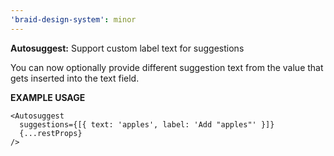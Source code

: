 ```yaml
---
'braid-design-system': minor
---
```


**Autosuggest:** Support custom label text for suggestions

You can now optionally provide different suggestion text from the value that gets inserted into the text field.

**EXAMPLE USAGE**

```tsx
<Autosuggest
  suggestions={[{ text: 'apples', label: 'Add "apples"' }]}
  {...restProps}
/>
```
